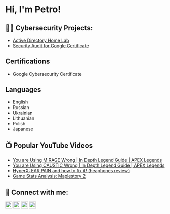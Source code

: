 <h1>Hi, I'm Petro! </h1>  

<h2>👨‍💻 Cybersecurity Projects:</h2>

  - [Active Directory Home Lab](https://github.com/CyberNetWatch/Active-Directory-Home-Lab/tree/main)
  - [Security Audit for Google Certificate](https://github.com/CyberNetWatch/Security-Audit)

<h2> Certifications </h2>

 - Google Cybersecurity Certificate

<h2> Languages </h2>

 - English
 - Russian
 - Ukrainian
 - Lithuanian
 - Polish
 - Japanese


<h2>📺 Popular YouTube Videos</h2>

- [You are Using MIRAGE Wrong | In Depth Legend Guide | APEX Legends](https://www.youtube.com/watch?v=p_m4yFtHqww&t=253s)
- [You are Using CAUSTIC Wrong | In Depth Legend Guide | APEX Legends](https://www.youtube.com/watch?v=_bTtkx_HDeQ&t=34s)
- [HyperX: EAR PAIN and how to fix it! (heaphones review)](https://www.youtube.com/watch?v=5UVWyx_vJG0&t=136s)
- [Game Stats Analysis: Maplestory 2](https://www.youtube.com/watch?v=tu4u1NSIDm8)

<h2> 🤳 Connect with me:</h2>

[<img align="left" alt="JoshMadakor | YouTube" width="22px" src="https://cdn.jsdelivr.net/npm/simple-icons@v3/icons/youtube.svg" />][youtube]
[<img align="left" alt="JoshMadakor | Twitter" width="22px" src="https://cdn.jsdelivr.net/npm/simple-icons@v3/icons/twitter.svg" />][twitter]
[<img align="left" alt="JoshMadakor | LinkedIn" width="22px" src="https://cdn.jsdelivr.net/npm/simple-icons@v3/icons/linkedin.svg" />][linkedin]
[<img align="left" alt="JoshMadakor | Instagram" width="22px" src="https://cdn.jsdelivr.net/npm/simple-icons@v3/icons/instagram.svg" />][instagram]

[twitter]: https://twitter.com/NotRealPatrice
[youtube]: https://www.youtube.com/@Narbirale/videos
[instagram]: https://www.instagram.com/omgitspatrice/
[linkedin]: https://www.linkedin.com/in/petro-mesceriakov-9a5495356/

<!--
